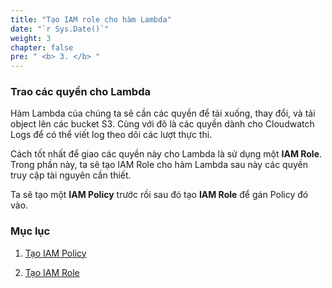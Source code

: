 ```yaml
---
title: "Tạo IAM role cho hàm Lambda"
date: "`r Sys.Date()`"
weight: 3
chapter: false
pre: " <b> 3. </b> "
---
```


### Trao các quyền cho Lambda

Hàm Lambda của chúng ta sẽ cần các quyền để tải xuống, thay đổi, và tải object lên các bucket S3. Cùng với đõ là các quyền dành cho Cloudwatch Logs để có thể viết log theo dõi các lượt thực thi.

Cách tốt nhất để giao các quyền này cho Lambda là sử dụng một **IAM Role**. Trong phần này, ta sẽ tạo IAM Role cho hàm Lambda sau này các quyền truy cập tài nguyên cần thiết.

Ta sẽ tạo một **IAM Policy** trước rồi sau đó tạo **IAM Role** để gán Policy đó vào.

### Mục lục

1. [Tạo IAM Policy](3.1-createiampolicy)

2. [Tạo IAM Role](3.2-createiamrole)
